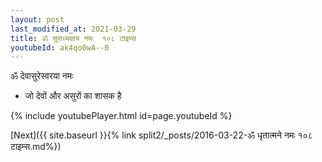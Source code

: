 ```yaml
---
layout: post
last_modified_at: 2021-03-29
title: ॐ सुराध्यक्षाय नमः  १०८ टाइम्स
youtubeId: ak4qo0wA--0
---
```

 
 
 ॐ देवासुरेस्वरया नमः  
 
 -  जो देवों और असुरों का शासक है 
 
  
 
  
 
 
 
 
 
 


{% include youtubePlayer.html id=page.youtubeId %}
 
[Next]({{ site.baseurl }}{% link  split2/_posts/2016-03-22-ॐ धृतात्मने नमः १०८ टाइम्स.md%})
 
